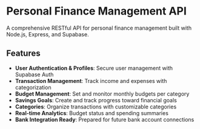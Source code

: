 # Personal Finance Management API

A comprehensive RESTful API for personal finance management built with Node.js, Express, and Supabase.

## Features

- **User Authentication & Profiles**: Secure user management with Supabase Auth
- **Transaction Management**: Track income and expenses with categorization
- **Budget Management**: Set and monitor monthly budgets per category
- **Savings Goals**: Create and track progress toward financial goals
- **Categories**: Organize transactions with customizable categories
- **Real-time Analytics**: Budget status and spending summaries
- **Bank Integration Ready**: Prepared for future bank account connections
